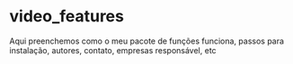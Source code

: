 # video_features

Aqui preenchemos como o meu pacote de funções funciona, passos para instalação, autores, contato,
empresas responsável, etc